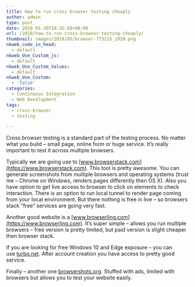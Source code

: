 ```yaml
---
title: How to run cross browser testing cheaply
author: admin
type: post
date: 2018-05-30T10:35:59+00:00
url: /2018/how-to-run-cross-browser-testing-cheaply/
thumbnail: images/2018/05/browser-773215_1920.png
nkweb_code_in_head:
  - default
nkweb_Use_Custom_js:
  - default
nkweb_Use_Custom_Values:
  - default
nkweb_Use_Custom:
  - 'false'
categories:
  - Continuous Integration
  - Web Development
tags:
  - cross-browser
  - testing

---
```

Cross browser testing is a standard part of the testing process. No matter what you build &#8211; small page, online form or huge service. It&#8217;s really important to test it across multiple browsers.

<!--more-->

Typically we are going use to [www.browserstack.com](https://www.browserstack.com). This tool is pretty awesome. You can generate screenshots from multiple browsers and operating systems (trust me – Chrome on Windows, renders pages differently then OS X). Also you have option to get live access to browser to click on elements to check interaction. There is an option to run local tunnel to render page coming from your local environment. But there nothing is free in live – so browsers stack “free” services are going very fast. 

Another good website is a [www.browserling.com](https://www.browserling.com). It’s super simple – allows you run multiple browsers – free version is pretty limited, but paid version is slight cheaper then browser stack. 

If you are looking for free Windows 10 and Edge exposure – you can use [turbo.net](https://turbo.net/). After account creation you have access to pretty good service. 

Finally – another one [browsershots.org](http://browsershots.org). Stuffed with ads, limited with browsers but allows you to test your website easily.